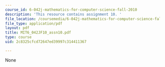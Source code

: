 ```yaml
---
course_id: 6-042j-mathematics-for-computer-science-fall-2010
description: 'This resource contains assignment 10. '
file_location: /coursemedia/6-042j-mathematics-for-computer-science-fall-2010/2c8325cfcd72647ed39997c314411367_MIT6_042JF10_assn10.pdf
file_type: application/pdf
layout: pdf
title: MIT6_042JF10_assn10.pdf
type: course
uid: 2c8325cfcd72647ed39997c314411367

---
```

None